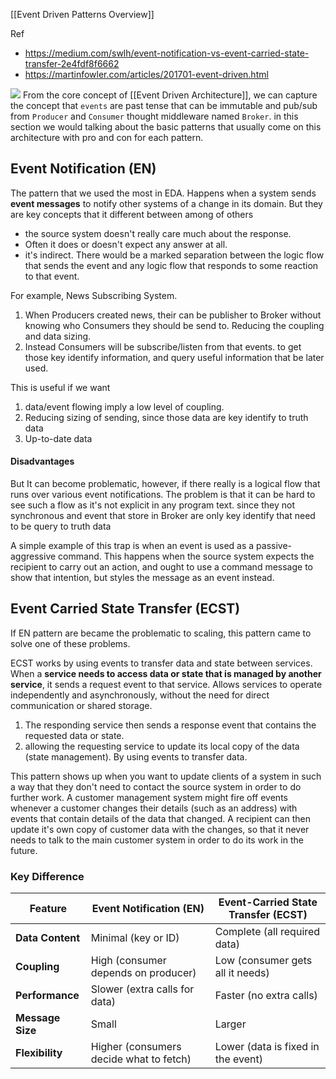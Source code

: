 [[Event Driven Patterns Overview]]

Ref 
- https://medium.com/swlh/event-notification-vs-event-carried-state-transfer-2e4fdf8f6662
- https://martinfowler.com/articles/201701-event-driven.html


![](https://miro.medium.com/v2/resize:fit:1400/format:webp/1*hZ4gInYIVuO89DKrN61TtQ.png)
From the core concept of [[Event Driven Architecture]], we can capture the concept that `events` are past tense that can be immutable and pub/sub from `Producer` and `Consumer` thought middleware named `Broker`.  in this section we would talking about the basic patterns that usually come on this architecture with pro and con for each pattern.

## Event Notification (EN)  

The pattern that we used the most in EDA. Happens when a system sends **event messages** to notify other systems of a change in its domain. But they are key concepts that it different between among of others
- the source system doesn't really care much about the response.
- Often it does or doesn't expect any answer at all.
- it's indirect. There would be a marked separation between the logic flow that sends the event and any logic flow that responds to some reaction to that event.

For example, News Subscribing System.
1. When Producers created news, their can be publisher to Broker without knowing who Consumers they should be send to. Reducing the coupling and data sizing.
2. Instead Consumers will be subscribe/listen from that events. to get those key identify information, and query useful information that be later used.

This is useful if we want 
1. data/event flowing imply a low level of coupling. 
3. Reducing sizing of sending, since those data are key identify to truth data
4. Up-to-date data

#### Disadvantages
But It can become problematic, however, if there really is a logical flow that runs over various event notifications. The problem is that it can be hard to see such a flow as it's not explicit in any program text. since they not synchronous and event that store in Broker are only key identify that need to be query to truth data  

A simple example of this trap is when an event is used as a passive-aggressive command. This happens when the source system expects the recipient to carry out an action, and ought to use a command message to show that intention, but styles the message as an event instead.

## Event Carried State Transfer (ECST)

If EN pattern are became the problematic to scaling, this pattern came to solve one of these problems. 

ECST works by using events to transfer data and state between services. When a **service needs to access data or state that is managed by another service**, it sends a request event to that service. Allows services to operate independently and asynchronously, without the need for direct communication or shared storage.
1. The responding service then sends a response event that contains the requested data or state. 
2. allowing the requesting service to update its local copy of the data (state management). By using events to transfer data. 

This pattern shows up when you want to update clients of a system in such a way that they don't need to contact the source system in order to do further work. A customer management system might fire off events whenever a customer changes their details (such as an address) with events that contain details of the data that changed. A recipient can then update it's own copy of customer data with the changes, so that it never needs to talk to the main customer system in order to do its work in the future.

### **Key Difference**

| Feature          | Event Notification (EN)                 | Event-Carried State Transfer (ECST) |
| ---------------- | --------------------------------------- | ----------------------------------- |
| **Data Content** | Minimal (key or ID)                     | Complete (all required data)        |
| **Coupling**     | High (consumer depends on producer)     | Low (consumer gets all it needs)    |
| **Performance**  | Slower (extra calls for data)           | Faster (no extra calls)             |
| **Message Size** | Small                                   | Larger                              |
| **Flexibility**  | Higher (consumers decide what to fetch) | Lower (data is fixed in the event)  |
